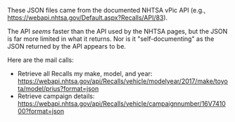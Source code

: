 These JSON files came from the documented NHTSA vPic API (e.g., https://webapi.nhtsa.gov/Default.aspx?Recalls/API/83).

The API *seems* faster than the API used by the NHTSA pages, but the JSON is far more limited in what it returns.
Nor is it "self-documenting" as the JSON returned by the API appears to be.

Here are the mail calls:

* Retrieve all Recalls my make, model, and year: https://webapi.nhtsa.gov/api/Recalls/vehicle/modelyear/2017/make/toyota/model/prius?format=json
* Retrieve campaign details: https://webapi.nhtsa.gov/api/Recalls/vehicle/campaignnumber/16V741000?format=json
